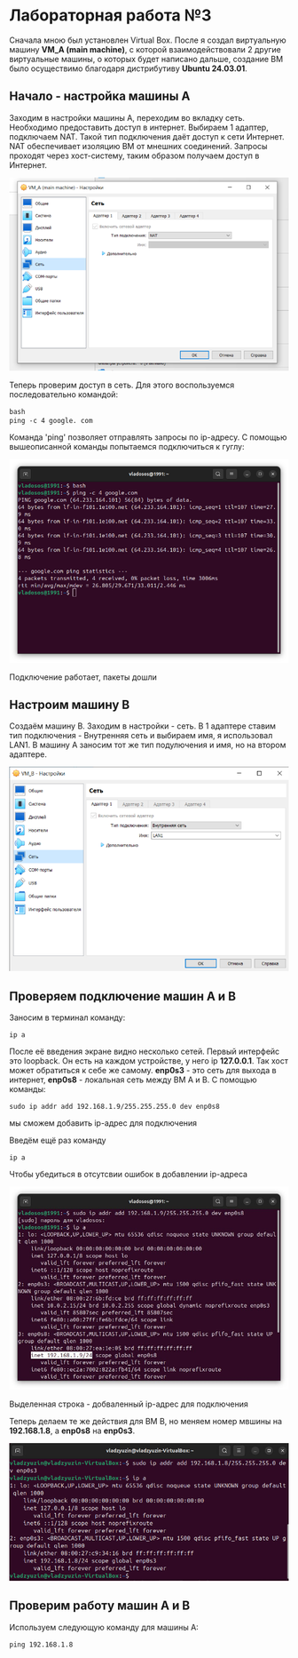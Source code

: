 # Лабораторная работа №3
Сначала мною был установлен Virtual Box. После я создал виртуальную машину **VM_A (main machine)**, с которой взаимодействовали 2 другие виртуальные машины, о которых будет написано дальше, создание ВМ было осуществимо благодаря дистрибутиву **Ubuntu 24.03.01**.
## Начало - настройка машины А 
Заходим в настройки машины А, переходим во вкладку сеть. Необходимо предоставить доступ в интернет. Выбираем 1 адаптер, подключаем NAT. Такой тип подключения даёт доступ к сети Интернет. NAT обеспечивает изоляцию ВМ от мнешних соединений. Запросы проходят через хост-систему, таким образом получаем доступ в Интернет.


![png1](image1.png)


Теперь проверим доступ в сеть. Для этого воспользуемся последовательно командой:
```
bash
ping -c 4 google. com
```
Команда 'ping'  позволяет отправлять запросы по ip-адресу.
С помощью вышеописанной команды попытаемся подключиться к гуглу:


![png2](image2.png)


Подключение работает, пакеты дошли

## Настроим машину B

Создаём машину В. Заходим в настройки - сеть. В 1 адаптере ставим тип подключения - Внутренняя сеть и выбираем имя, я использовал LAN1. В машину А заносим тот же тип подулючения и имя, но на втором адаптере.

![png3](image3.png)

## Проверяем подключение машин А и В

Заносим в терминал команду:
```
ip a
```
После её введения экране видно несколько сетей. Первый интерфейс это loopback. Он есть на каждом устройстве, у него ip **127.0.0.1**. Так хост может обратиться к себе же самому. 
**enp0s3** - это сеть для выхода в интернет, **enp0s8** - локальная сеть между ВМ А и В. С помощью команды:
```
sudo ip addr add 192.168.1.9/255.255.255.0 dev enp0s8
```
мы сможем добавить ip-адрес для подключения

Введём ещё раз команду
```
ip a
```
Чтобы убедиться в отсутсвии ошибок в добавлении ip-адреса

![png4](image4.png)

Выделенная строка - добваленный ip-адрес для подключения

Теперь делаем те же действия для ВМ В, но меняем номер мвшины на **192.168.1.8**, а **enp0s8** на **enp0s3**.

![png5](image5.png)

## Проверим работу машин А и В

Используем следующую команду для машины А:
```
ping 192.168.1.8
```
